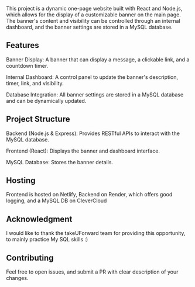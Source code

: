 This project is a dynamic one-page website built with React and Node.js, which allows for the display of a customizable banner on the main page. 
The banner's content and visibility can be controlled through an internal dashboard, and the banner settings are stored in a MySQL database.

## Features
Banner Display: A banner that can display a message, a clickable link, and a countdown timer.

Internal Dashboard: A control panel to update the banner's description, timer, link, and visibility.

Database Integration: All banner settings are stored in a MySQL database and can be dynamically updated.

## Project Structure
Backend (Node.js & Express): Provides RESTful APIs to interact with the MySQL database.

Frontend (React): Displays the banner and dashboard interface.

MySQL Database: Stores the banner details.

## Hosting
Frontend is hosted on Netlify, Backend on Render, which offers good logging, and a MySQL DB on CleverCloud

## Acknowledgment

I would like to thank the takeUForward team for providing this opportunity, to mainly practice My SQL skills :)

## Contributing

Feel free to open issues, and submit a PR with clear description of your changes.
